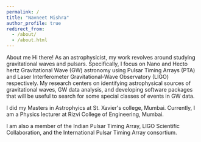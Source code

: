 ```yaml
---
permalink: /
title: "Navneet Mishra"
author_profile: true
redirect_from: 
  - /about/
  - /about.html
---
```


About me
Hi there! As an astrophysicist, my work revolves around studying gravitational waves and pulsars. Specifically, I focus on Nano and Hecto hertz Gravitational Wave (GW) astronomy using Pulsar Timing Arrays (PTA) and Laser Interferometer Gravitational-Wave Observatory (LIGO) respectively. My research centers on identifying astrophysical sources of gravitational waves, GW data analysis, and developing software packages that will be useful to search for some special classes of events in GW data.

I did my Masters in Astrophyics at St. Xavier's college, Mumbai. Currently, I am a Physics lecturer at Rizvi College of Engineering, Mumbai.

I am also a member of the Indian Pulsar Timing Array, LIGO Scientific Collaboration, and the International Pulsar Timing Array consortium.